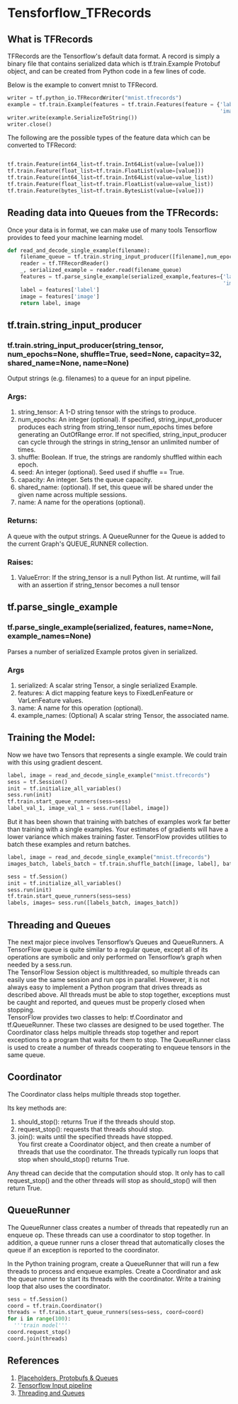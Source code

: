 # Tensforflow_TFRecords

## What is TFRecords

TFRecords are the Tensorflow's default data format. A record is simply a binary file that contains serialized data which is 
tf.train.Example Protobuf object, and can be created from Python code in a few lines of code.

Below is the example to convert mnist to TFRecord.

```python
writer = tf.python_io.TFRecordWriter("mnist.tfrecords")
example = tf.train.Example(features = tf.train.Features(feature = {'label': tf.train.Feature(int64_list=tf.train.Int64List(value=[label])),
                                                                   'image': tf.train.Feature(int64_list=tf.train.Int64List(value=features.astype("int64")))}))
writer.write(example.SerializeToString())
writer.close()
```

 The following are the possible types of the feature data which can be converted to TFRecord:
 
 ```python

tf.train.Feature(int64_list=tf.train.Int64List(value=[value]))
tf.train.Feature(float_list=tf.train.FloatList(value=[value]))
tf.train.Feature(int64_list=tf.train.Int64List(value=value_list))
tf.train.Feature(float_list=tf.train.FloatList(value=value_list))
tf.train.Feature(bytes_list=tf.train.BytesList(value=[value]))
```

## Reading data into Queues from the TFRecords:

Once your data is in format, we can make use of many tools Tensorflow provides to feed your machine learning model.

```python
def read_and_decode_single_example(filename):
    filename_queue = tf.train.string_input_producer([filename],num_epochs=None)
    reader = tf.TFRecordReader()
    _, serialized_example = reader.read(filename_queue)
    features = tf.parse_single_example(serialized_example,features={'label': tf.FixedLenFeature([], tf.int64),
                                                                    'image': tf.FixedLenFeature([784], tf.int64)})
    label = features['label']
    image = features['image']
    return label, image
```


## tf.train.string_input_producer

### tf.train.string_input_producer(string_tensor, num_epochs=None, shuffle=True, seed=None, capacity=32, shared_name=None, name=None)

Output strings (e.g. filenames) to a queue for an input pipeline.

### Args:

1. string_tensor: A 1-D string tensor with the strings to produce.<br>
2. num_epochs: An integer (optional). If specified, string_input_producer produces each string from string_tensor num_epochs times before generating an OutOfRange error. If not specified, string_input_producer can cycle through the strings in string_tensor an unlimited number of times.
3. shuffle: Boolean. If true, the strings are randomly shuffled within each epoch.<br>
4. seed: An integer (optional). Seed used if shuffle == True.<br>
5. capacity: An integer. Sets the queue capacity.<br>
6. shared_name: (optional). If set, this queue will be shared under the given name across multiple sessions.<br>
7. name: A name for the operations (optional).<br>

### Returns:

A queue with the output strings. A QueueRunner for the Queue is added to the current Graph's QUEUE_RUNNER collection.

### Raises:

1. ValueError: If the string_tensor is a null Python list. At runtime, will fail with an assertion if string_tensor becomes a null tensor

## tf.parse_single_example

### tf.parse_single_example(serialized, features, name=None, example_names=None)

Parses a number of serialized Example protos given in serialized.

### Args

1. serialized: A scalar string Tensor, a single serialized Example. 
2. features: A dict mapping feature keys to FixedLenFeature or VarLenFeature values.
3. name: A name for this operation (optional).
4. example_names: (Optional) A scalar string Tensor, the associated name.


## Training the Model:
 Now we have two Tensors that represents a single example. We could train with this using gradient descent. 
```python
label, image = read_and_decode_single_example("mnist.tfrecords")
sess = tf.Session()
init = tf.initialize_all_variables()
sess.run(init)
tf.train.start_queue_runners(sess=sess)
label_val_1, image_val_1 = sess.run([label, image])

```

But it has been shown that training with batches of examples work far better than training with a single examples. 
Your estimates of gradients will have a lower variance which makes training faster. 
TensorFlow provides utilities to batch these examples and return batches.

```python
label, image = read_and_decode_single_example("mnist.tfrecords")
images_batch, labels_batch = tf.train.shuffle_batch([image, label], batch_size=128,capacity=2000,min_after_dequeue=1000)

sess = tf.Session()
init = tf.initialize_all_variables()
sess.run(init)
tf.train.start_queue_runners(sess=sess)
labels, images= sess.run([labels_batch, images_batch])
```

## Threading and Queues

The next major piece involves Tensorflow’s Queues and QueueRunners. 
A TensorFlow queue is quite similar to a regular queue, except all of its operations are symbolic 
and only performed on Tensorflow’s graph when needed by a sess.run.<br>
The TensorFlow Session object is multithreaded, so multiple threads can easily use the same session 
and run ops in parallel. However, it is not always easy to implement a Python program that drives threads as described above. 
All threads must be able to stop together, exceptions must be caught and reported, and queues must be properly closed when stopping.<br>
TensorFlow provides two classes to help: tf.Coordinator and tf.QueueRunner.
These two classes are designed to be used together. The Coordinator class helps multiple threads stop together and report exceptions to a program that waits for them to stop. 
The QueueRunner class is used to create a number of threads cooperating to enqueue tensors in the same queue.

## Coordinator 

The Coordinator class helps multiple threads stop together.

Its key methods are:

1. should_stop(): returns True if the threads should stop.
2. request_stop(<exception>): requests that threads should stop.
3. join(<list of threads>): waits until the specified threads have stopped.<br>
You first create a Coordinator object, and then create a number of threads that use the coordinator. 
The threads typically run loops that stop when should_stop() returns True.

Any thread can decide that the computation should stop. 
It only has to call request_stop() and the other threads will stop as should_stop() will then return True.

## QueueRunner

The QueueRunner class creates a number of threads that repeatedly run an enqueue op. 
These threads can use a coordinator to stop together. In addition, a queue runner runs a closer thread 
that automatically closes the queue if an exception is reported to the coordinator.

In the Python training program, create a QueueRunner that will run a few threads to process and enqueue examples.
Create a Coordinator and ask the queue runner to start its threads with the coordinator. 
Write a training loop that also uses the coordinator.

```python
sess = tf.Session()
coord = tf.train.Coordinator()
threads = tf.train.start_queue_runners(sess=sess, coord=coord)
for i in range(100):
  '''train model'''
coord.request_stop()
coord.join(threads)
```

## References

1. [Placeholders, Protobufs & Queues](https://indico.io/blog/tensorflow-data-inputs-part1-placeholders-protobufs-queues/)<br>
2. [Tensorflow Input pipeline](https://www.tensorflow.org/versions/r0.10/api_docs/python/io_ops/input_pipeline)
3. [Threading and Queues](https://www.tensorflow.org/how_tos/threading_and_queues/)









